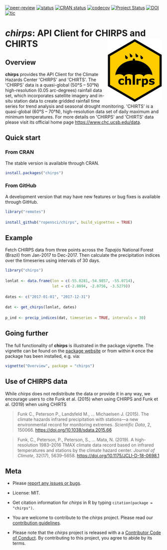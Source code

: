 <!-- badges: start -->
[![peer-review](https://badges.ropensci.org/357_status.svg)](https://github.com/ropensci/software-review/issues/357)
[![status](https://joss.theoj.org/papers/3367fdbff2db55a60c1ab7d611017940/status.svg)](https://joss.theoj.org/papers/3367fdbff2db55a60c1ab7d611017940)
[![CRAN status](https://www.r-pkg.org/badges/version/chirps)](https://cran.r-project.org/package=chirps)
[![codecov](https://codecov.io/gh/ropensci/chirps/branch/master/graph/badge.svg)](https://codecov.io/gh/ropensci/chirps)
[![Project Status](https://www.repostatus.org/badges/latest/active.svg)](https://www.repostatus.org/#active)
[![DOI](https://zenodo.org/badge/225693680.svg)](https://zenodo.org/badge/latestdoi/225693680)
[![tic](https://github.com/ropensci/chirps/workflows/tic/badge.svg?branch=master)](https://github.com/ropensci/chirps/actions)
<!-- badges: end -->

# *chirps*: API Client for CHIRPS and CHIRTS <img align="right" src="man/figures/logo.png">

## Overview

**chirps** provides the API Client for the Climate Hazards Center 'CHIRPS' and 'CHIRTS'. The 'CHIRPS' data is a quasi-global (50°S – 50°N) high-resolution (0.05 arc-degrees) rainfall data set, which incorporates satellite imagery 
  and in-situ station data to create gridded rainfall time series for trend analysis and seasonal drought monitoring. 'CHIRTS' is a quasi-global (60°S – 70°N), high-resolution data set of daily maximum and minimum temperatures. For more details on 'CHIRPS' and 'CHIRTS' data please visit its official home page <https://www.chc.ucsb.edu/data>.

## Quick start

### From CRAN

The stable version is available through CRAN.

```r
install.packages("chirps")
```

### From GitHub

A development version that may have new features or bug fixes is
available through GitHub.

``` r
library("remotes")

install_github("ropensci/chirps", build_vignettes = TRUE)
```

## Example

Fetch CHIRPS data from three points across the *Tapajós* National Forest (Brazil) from Jan-2017 to Dec-2017. Then calculate the precipitation indices over the timeseries using intervals of 30 days.

```r
library("chirps")

lonlat <- data.frame(lon = c(-55.0281,-54.9857, -55.0714),
                     lat = c(-2.8094, -2.8756, -3.5279))

dates <- c("2017-01-01", "2017-12-31")

dat <- get_chirps(lonlat, dates)

p_ind <- precip_indices(dat, timeseries = TRUE, intervals = 30)
```

## Going further

The full functionality of **chirps** is illustrated in the package vignette. The vignette can be found on the [package website](https://docs.ropensci.org/chirps/) or from within `R` once the package has been installed, e.g. via: 

``` r
vignette("Overview", package = "chirps")
```

## Use of CHIRPS data

While *chirps* does not redistribute the data or provide it in any way, we encourage users to cite Funk et al. (2015) when using CHIRPS and Funk et al. (2019) when using CHIRTS

> Funk C., Peterson P., Landsfeld M., … Michaelsen J. (2015). The climate hazards infrared precipitation with stations—a new environmental record for monitoring extremes. *Scientific Data*, 2, 150066. <https://doi.org/10.1038/sdata.2015.66>

> Funk, C., Peterson, P., Peterson, S., … Mata, N. (2019). A high-resolution 1983–2016 TMAX climate data record based on infrared temperatures and stations by the climate hazard center. *Journal of Climate*, 32(17), 5639–5658. <https://doi.org/10.1175/JCLI-D-18-0698.1>

## Meta

  - Please [report any issues or bugs](https://github.com/ropensci/chirps/issues).

  - License: MIT.

  - Get citation information for *chirps* in R by typing `citation(package = "chirps")`.

  - You are welcome to contribute to the *chirps* project. Please read our [contribution guidelines](CONTRIBUTING.md).

  - Please note that the *chirps* project is released with a a [Contributor Code of Conduct](https://ropensci.org/code-of-conduct/). By contributing to this project, you agree to abide by its terms.
